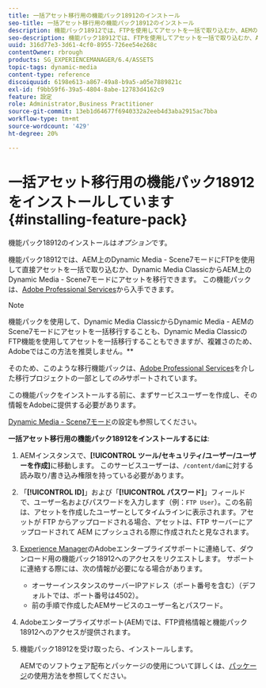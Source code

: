 ```yaml
---
title: 一括アセット移行用の機能パック18912のインストール
seo-title: 一括アセット移行用の機能パック18912のインストール
description: 機能パック18912では、FTPを使用してアセットを一括で取り込むか、AEMのDynamic Media ClassicからDynamic Mediaにアセットを移行できます。 このオプションの機能パックは、アドビサポートから入手できます。
seo-description: 機能パック18912では、FTPを使用してアセットを一括で取り込むか、AEMのDynamic Media ClassicからDynamic Mediaにアセットを移行できます。 このオプションの機能パックは、アドビサポートから入手できます。
uuid: 316d77e3-3d61-4cf0-8955-726ee54e268c
contentOwner: rbrough
products: SG_EXPERIENCEMANAGER/6.4/ASSETS
topic-tags: dynamic-media
content-type: reference
discoiquuid: 6198e613-a867-49a8-b9a5-a05e7889821c
exl-id: f9bb59f6-39a5-4804-8abe-12783d4162c9
feature: 設定
role: Administrator,Business Practitioner
source-git-commit: 13eb1d64677f6940332a2eeb4d3aba2915ac7bba
workflow-type: tm+mt
source-wordcount: '429'
ht-degree: 20%

---
```


# 一括アセット移行用の機能パック18912をインストールしています{#installing-feature-pack}

機能パック18912のインストールは&#x200B;_オプション_&#x200B;です。

機能パック18912では、AEM上のDynamic Media - Scene7モードにFTPを使用して直接アセットを一括で取り込むか、Dynamic Media ClassicからAEM上のDynamic Media - Scene7モードにアセットを移行できます。 この機能パックは、[Adobe Professional Services](https://www.adobe.com/jp/experience-cloud/consulting-services.html)から入手できます。

>[!NOTE]
>
>機能パックを使用して、Dynamic Media ClassicからDynamic Media - AEMのScene7モードにアセットを一括移行することも、Dynamic Media ClassicのFTP機能を使用してアセットを一括移行することもできますが、複雑さのため、Adobeではこの方法を推奨しません。**
>
>そのため、このような移行機能パックは、[Adobe Professional Services](https://www.adobe.com/experience-cloud/consulting-services.html)を介した移行プロジェクトの一部として&#x200B;*のみ*&#x200B;サポートされています。

この機能パックをインストールする前に、まずサービスユーザーを作成し、その情報をAdobeに提供する必要があります。

[Dynamic Media - Scene7モード](https://helpx.adobe.com/jp/experience-manager/6-4/assets/using/config-dms7.html)の設定も参照してください。

**一括アセット移行用の機能パック18912をインストールするには**:

1. AEMインスタンスで、**[!UICONTROL ツール/セキュリティ/ユーザー/ユーザーを作成]**&#x200B;に移動します。 このサービスユーザーは、`/content/dam`に対する読み取り/書き込み権限を持っている必要があります。
1. 「**[!UICONTROL ID]**」および「**[!UICONTROL パスワード]**」フィールドで、ユーザー名およびパスワードを入力します（例：`FTP User`）。この名前は、アセットを作成したユーザーとしてタイムラインに表示されます。アセットが FTP からアップロードされる場合、アセットは、FTP サーバーにアップロードされて AEM にプッシュされる際に作成されたと見なされます。
1. [Experience Manager](https://helpx.adobe.com/jp/contact/enterprise-support.ec.html)のAdobeエンタープライズサポートに連絡して、ダウンロード用の機能パック18912へのアクセスをリクエストします。 サポートに連絡する際には、次の情報が必要になる場合があります。

   * オーサーインスタンスのサーバーIPアドレス（ポート番号を含む）（デフォルトでは、ポート番号は4502）。
   * 前の手順で作成したAEMサービスのユーザー名とパスワード。

1. Adobeエンタープライズサポート(AEM)では、FTP資格情報と機能パック18912へのアクセスが提供されます。

1. 機能パック18912を受け取ったら、インストールします。

   AEMでのソフトウェア配布とパッケージの使用について詳しくは、[パッケージ](/help/sites-administering/package-manager.md)の使用方法を参照してください。
